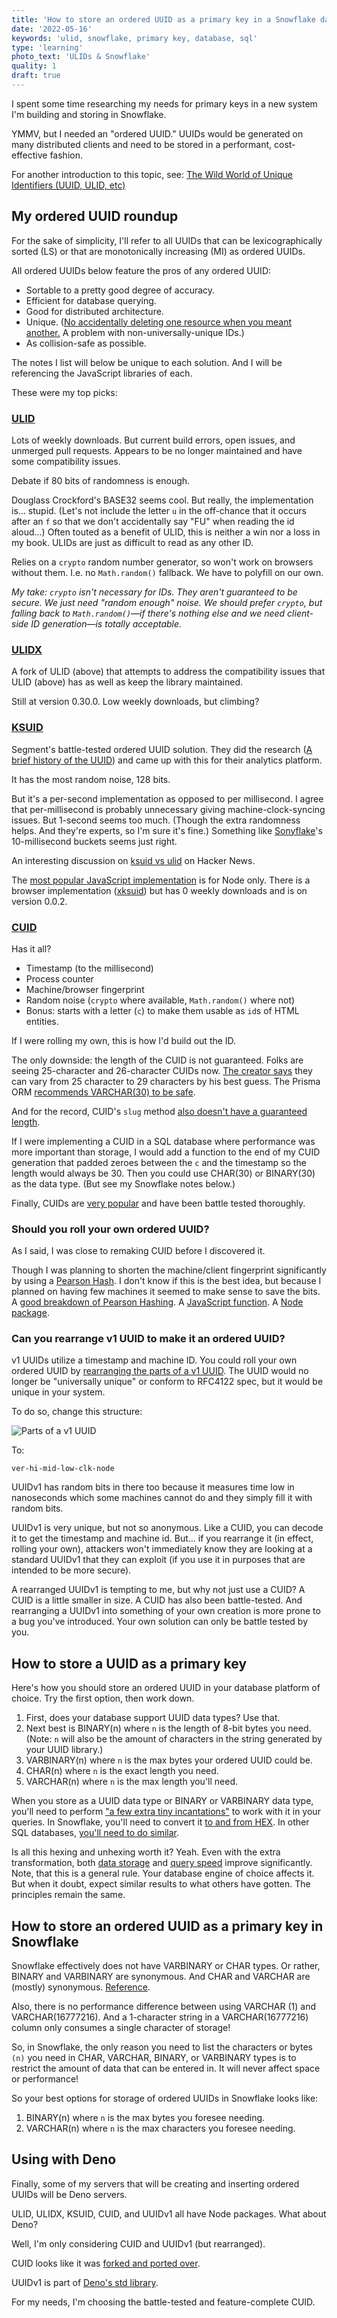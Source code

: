 ```yaml
---
title: 'How to store an ordered UUID as a primary key in a Snowflake database'
date: '2022-05-16'
keywords: 'ulid, snowflake, primary key, database, sql'
type: 'learning'
photo_text: 'ULIDs & Snowflake'
quality: 1
draft: true
---
```


I spent some time researching my needs for primary keys in a new system I'm building and storing in Snowflake.

YMMV, but I needed an "ordered UUID." UUIDs would be generated on many distributed clients and need to be stored in a performant, cost-effective fashion.

For another introduction to this topic, see: [The Wild World of Unique Identifiers (UUID, ULID, etc)](https://medium.com/geekculture/the-wild-world-of-unique-identifiers-uuid-ulid-etc-17cfb2a38fce)

## My ordered UUID roundup

For the sake of simplicity, I'll refer to all UUIDs that can be lexicographically sorted (LS) or that are monotonically increasing (MI) as ordered UUIDs.

All ordered UUIDs below feature the pros of any ordered UUID: 

- Sortable to a pretty good degree of accuracy.
- Efficient for database querying.
- Good for distributed architecture.
- Unique. ([No accidentally deleting one resource when you meant another.](https://news.ycombinator.com/item?id=31220846) A problem with non-universally-unique IDs.)
- As collision-safe as possible.

The notes I list will below be unique to each solution. And I will be referencing the JavaScript libraries of each.

These were my top picks:

### [ULID](https://github.com/ulid/javascript)

Lots of weekly downloads. But current build errors, open issues, and unmerged pull requests. Appears to be no longer maintained and have some compatibility issues.

Debate if 80 bits of randomness is enough.

Douglass Crockford's BASE32 seems cool. But really, the implementation is... stupid. (Let's not include the letter `u` in the off-chance that it occurs after an `f` so that we don't accidentally say "FU" when reading the id aloud...) Often touted as a benefit of ULID, this is neither a win nor a loss in my book. ULIDs are just as difficult to read as any other ID.

Relies on a `crypto` random number generator, so won't work on browsers without them. I.e. no `Math.random()` fallback. We have to polyfill on our own.

_My take: `crypto` isn't necessary for IDs. They aren't guaranteed to be secure. We just need "random enough" noise. We should prefer `crypto`, but falling back to `Math.random()`—if there's nothing else and we need client-side ID generation—is totally acceptable._


### [ULIDX](https://github.com/perry-mitchell/ulidx)

A fork of ULID (above) that attempts to address the compatibility issues that ULID (above) has as well as keep the library maintained.

Still at version 0.30.0. Low weekly downloads, but climbing?

### [KSUID](https://github.com/segmentio/ksuid)

Segment's battle-tested ordered UUID solution. They did the research ([A brief history of the UUID](https://segment.com/blog/a-brief-history-of-the-uuid/)) and came up with this for their analytics platform.

It has the most random noise, 128 bits.

But it's a per-second implementation as opposed to per millisecond. I agree that per-millisecond is probably unnecessary giving machine-clock-syncing issues. But 1-second seems too much. (Though the extra randomness helps. And they're experts, so I'm sure it's fine.) Something like [Sonyflake](https://github.com/sony/sonyflake)'s 10-millisecond buckets seems just right.

An interesting discussion on [ksuid vs ulid](https://news.ycombinator.com/item?id=24657602) on Hacker News.

The [most popular JavaScript implementation](https://www.npmjs.com/package/ksuid) is for Node only. There is a browser implementation ([xksuid](https://npm.io/package/xksuid)) but has 0 weekly downloads and is on version 0.0.2.

### [CUID](https://github.com/ericelliott/cuid)

Has it all?

- Timestamp (to the millisecond)
- Process counter
- Machine/browser fingerprint
- Random noise (`crypto` where available, `Math.random()` where not)
- Bonus: starts with a letter (`c`) to make them usable as `id`s of HTML entities.

If I were rolling my own, this is how I'd build out the ID.

The only downside: the length of the CUID is not guaranteed. Folks are seeing 25-character and 26-character CUIDs now. [The creator says](https://github.com/ericelliott/cuid/issues/51) they can vary from 25 character to 29 characters by his best guess. The Prisma ORM [recommends VARCHAR(30) to be safe](https://www.prisma.io/docs/reference/api-reference/prisma-schema-reference#remarks-20).

And for the record, CUID's `slug` method [also doesn't have a guaranteed length](https://github.com/ericelliott/cuid/issues/16).

If I were implementing a CUID in a SQL database where performance was more important than storage, I would add a function to the end of my CUID generation that padded zeroes between the `c` and the timestamp so the length would always be 30. Then you could use CHAR(30) or BINARY(30) as the data type. (But see my Snowflake notes below.)

Finally, CUIDs are [very popular](https://www.npmjs.com/package/cuid) and have been battle tested thoroughly.

### Should you roll your own ordered UUID?

As I said, I was close to remaking CUID before I discovered it.

Though I was planning to shorten the machine/client fingerprint significantly by using a [Pearson Hash](https://en.wikipedia.org/wiki/Pearson_hashing). I don't know if this is the best idea, but because I planned on having few machines it seemed to make sense to save the bits. A [good breakdown of Pearson Hashing](https://www.gkbrk.com/wiki/pearson-hashing/). A [JavaScript function](https://gist.github.com/thejsj/481602b414c2f8defd03d41a23c255d8). A [Node package](https://github.com/abenmrad/node-pearson-hash).

### Can you rearrange v1 UUID to make it an ordered UUID?

v1 UUIDs utilize a timestamp and machine ID. You could roll your own ordered UUID by [rearranging the parts of a v1 UUID](https://stackoverflow.com/a/62639256/6305196). The UUID would no longer be "universally unique" or conform to RFC4122 spec, but it would be unique in your system.

To do so, change this structure:

![Parts of a v1 UUID](uuid-v1-parts-how-to-store-a-ordered-uuid-as-a-primary-key-in-a-snowflake-database-mike-zetlow.png)

To:

`ver-hi-mid-low-clk-node`

UUIDv1 has random bits in there too because it measures time low in nanoseconds which some machines cannot do and they simply fill it with random bits.

UUIDv1 is very unique, but not so anonymous. Like a CUID, you can decode it to get the timestamp and machine id. But... if you rearrange it (in effect, rolling your own), attackers won't immediately know they are looking at a standard UUIDv1 that they can exploit (if you use it in purposes that are intended to be more secure).

A rearranged UUIDv1 is tempting to me, but why not just use a CUID? A CUID is a little smaller in size. A CUID has also been battle-tested. And rearranging a UUIDv1 into something of your own creation is more prone to a bug you've introduced. Your own solution can only be battle tested by you.

## How to store a UUID as a primary key

Here's how you should store an ordered UUID in your database platform of choice. Try the first option, then work down.

1. First, does your database support UUID data types? Use that.
2. Next best is BINARY(n) where `n` is the length of 8-bit bytes you need. (Note: `n` will also be the amount of characters in the string generated by your UUID library.)
3. VARBINARY(n) where `n` is the max bytes your ordered UUID could be.
4. CHAR(n) where `n` is the exact length you need.
5. VARCHAR(n) where `n` is the max length you'll need.

When you store as a UUID data type or BINARY or VARBINARY data type, you'll need to perform ["a few extra tiny incantations"](https://rbranson.medium.com/why-you-should-avoid-uuids-f3e2936d6ed3) to work with it in your queries. In Snowflake, you'll need to convert it [to and from HEX](https://docs.snowflake.com/en/user-guide/binary-input-output.html#hexadecimal-hex-format-example). In other SQL databases, [you'll need to do similar](https://stackoverflow.com/a/28252188/6305196).

Is all this hexing and unhexing worth it? Yeah. Even with the extra transformation, both [data storage](https://emmer.dev/blog/making-uuids-more-performant-in-mysql/) and [query speed](https://www.singlestore.com/forum/t/best-uuid-data-type/182/13) improve significantly. Note, that this is a general rule. Your database engine of choice affects it. But when it doubt, expect similar results to what others have gotten. The principles remain the same.

## How to store an ordered UUID as a primary key in Snowflake

Snowflake effectively does not have VARBINARY or CHAR types. Or rather, BINARY and VARBINARY are synonymous. And CHAR and VARCHAR are (mostly) synonymous. [Reference](https://docs.snowflake.com/en/sql-reference/data-types-text.html).

Also, there is no performance difference between using VARCHAR (1) and VARCHAR(16777216). And a 1-character string in a VARCHAR(16777216) column only consumes a single character of storage!

So, in Snowflake, the only reason you need to list the characters or bytes `(n)` you need in CHAR, VARCHAR, BINARY, or VARBINARY types is to restrict the amount of data that can be entered in. It will never affect space or performance!

So your best options for storage of ordered UUIDs in Snowflake looks like:

1. BINARY(n) where `n` is the max bytes you foresee needing.
2. VARCHAR(n) where `n` is the max characters you foresee needing.

## Using with Deno

Finally, some of my servers that will be creating and inserting ordered UUIDs will be Deno servers.

ULID, ULIDX, KSUID, CUID, and UUIDv1 all have Node packages. What about Deno?

Well, I'm only considering CUID and UUIDv1 (but rearranged).

CUID looks like it was [forked and ported over](https://deno.land/x/cuid@v1.0.0).

UUIDv1 is part of [Deno's std library](https://deno.land/std@0.139.0/uuid).

For my needs, I'm choosing the battle-tested and feature-complete CUID.
